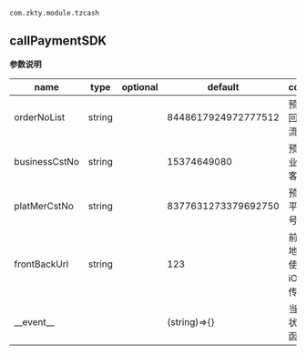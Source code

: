
`
com.zkty.module.tzcash
`



## callPaymentSDK



	
**参数说明**

| name                        | type      | optional | default   | comment  |
| --------------------------- | --------- | -------- | --------- |--------- |
| orderNoList | string |  | 8448617924972777512 | 预下单返回的订单流水号 |
| businessCstNo | string |  | 15374649080 | 预下单的业务平台客户号 |
| platMerCstNo | string |  | 8377631273379692750 | 预下单的平台商户号 |
| frontBackUrl | string |  | 123 | 前端回调地址(安卓使用，iOS随便传) |
| \_\_event\_\_ |  |  | (string)=>{} |  当前订单状态回调函数 |

    